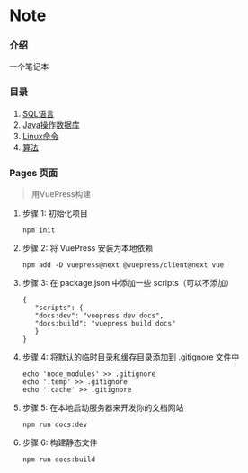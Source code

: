 # Note

### 介绍
一个笔记本

### 目录

1. [SQL语言](docs/SQL语言.md)
2. [Java操作数据库](docs/Java操作数据库.md)
3. [Linux命令](docs/Linux命令.md)
4. [算法](docs/算法.md)

### Pages 页面
> 用VuePress构建

1. 步骤 1: 初始化项目
    ```shell
    npm init
    ```

2. 步骤 2: 将 VuePress 安装为本地依赖
    ```shell
    npm add -D vuepress@next @vuepress/client@next vue
    ```

3. 步骤 3: 在 package.json 中添加一些 scripts（可以不添加）
    ```
    {
       "scripts": {
       "docs:dev": "vuepress dev docs",
       "docs:build": "vuepress build docs"
       }
    }
    ```

4. 步骤 4: 将默认的临时目录和缓存目录添加到 .gitignore 文件中
    ```shell
    echo 'node_modules' >> .gitignore
    echo '.temp' >> .gitignore
    echo '.cache' >> .gitignore
    ```

5. 步骤 5: 在本地启动服务器来开发你的文档网站
    ```shell
    npm run docs:dev
    ```

6. 步骤 6: 构建静态文件
    ```shell
    npm run docs:build
    ```
